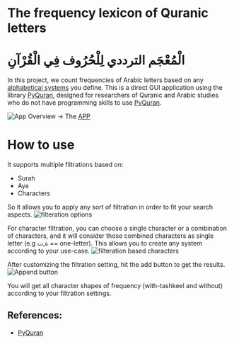 # The frequency lexicon of Quranic letters
# الْمُعْجَم الترددي لِلْحُرُوف فِي الْقُرْآنِ 

In this project, we count frequencies of Arabic letters based on any [alphabetical systems](https://hci-lab.github.io/PyQuran-Private/arabic_tools/#alphabetical-systems-definitions) you define. This is a direct GUI application using the library [PyQuran](https://github.com/hci-lab/PyQuran), designed for researchers of Quranic and Arabic studies who do not have programming skills to use [PyQuran](https://github.com/hci-lab/PyQuran).

![App Overview](./images/img1.png)
-> The [APP](https://moroclash.github.io/Visualization-Of-Quran/)


# How to use
It supports multiple filtrations based on:
* Surah
* Aya
* Characters

So it allows you to apply any sort of filtration in order to fit your search aspects.
![filteration options](./images/img3.png)


For character filtration, you can choose a single character or a combination of characters, and it will consider those combined characters as single letter (e.g ة,ت == one-letter). This allows you to create any system according to your use-case.
![filteration based characters](./images/img8.png)

After customizing the filtration setting, hit the add button to get the results.
![Append button](./images/img5.png)

You will get all character shapes of frequency (with-tashkeel and without) according to your filtration settings.



## References:
* [PyQuran](https://github.com/hci-lab/PyQuran)
